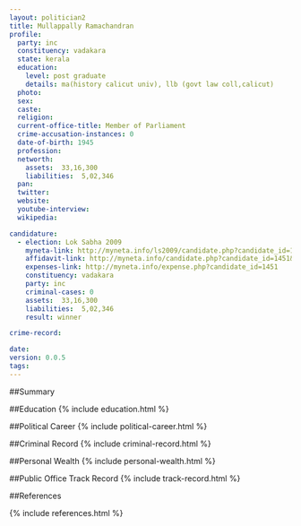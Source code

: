 ```yaml
---
layout: politician2
title: Mullappally Ramachandran
profile: 
  party: inc
  constituency: vadakara
  state: kerala
  education: 
    level: post graduate
    details: ma(history calicut univ), llb (govt law coll,calicut)
  photo: 
  sex: 
  caste: 
  religion: 
  current-office-title: Member of Parliament
  crime-accusation-instances: 0
  date-of-birth: 1945
  profession: 
  networth: 
    assets:  33,16,300
    liabilities:  5,02,346
  pan: 
  twitter: 
  website: 
  youtube-interview: 
  wikipedia: 

candidature: 
  - election: Lok Sabha 2009
    myneta-link: http://myneta.info/ls2009/candidate.php?candidate_id=1451
    affidavit-link: http://myneta.info/candidate.php?candidate_id=1451&scan=original
    expenses-link: http://myneta.info/expense.php?candidate_id=1451
    constituency: vadakara 
    party: inc
    criminal-cases: 0
    assets:  33,16,300
    liabilities:  5,02,346
    result: winner 

crime-record: 

date: 
version: 0.0.5
tags: 
---
```

##Summary


##Education
{% include education.html %}


##Political Career
{% include political-career.html %}


##Criminal Record
{% include criminal-record.html %}


##Personal Wealth
{% include personal-wealth.html %}


##Public Office Track Record
{% include track-record.html %}


##References


{% include references.html %}